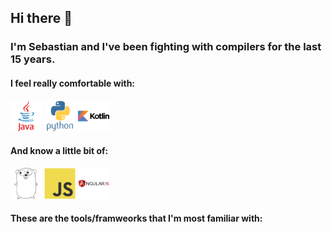 ## Hi there 👋

### I'm Sebastian and I've been fighting with compilers for the last 15 years.

#### I feel really comfortable with:

<a target="_blank"><img src="https://github.com/devicons/devicon/blob/master/icons/java/java-original-wordmark.svg" alt="Java" width="50" height="50"/></a>
<a target="_blank"><img src="https://github.com/devicons/devicon/blob/master/icons/python/python-original-wordmark.svg" alt="Python" width="50" height="50"/></a>
<a target="_blank"><img src="https://github.com/devicons/devicon/blob/master/icons/kotlin/kotlin-original-wordmark.svg" alt="Kotlin" width="50" height="50"/></a>


#### And know a little bit of:

<a target="_blank"><img src="https://github.com/devicons/devicon/blob/master/icons/go/go-line.svg" alt="Java" width="50" height="50"/></a>
<a target="_blank"><img src="https://github.com/devicons/devicon/blob/master/icons/javascript/javascript-original.svg" alt="Java" width="50" height="50"/></a>
<a target="_blank"><img src="https://github.com/devicons/devicon/blob/master/icons/angularjs/angularjs-original-wordmark.svg" alt="Java" width="50" height="50"/></a>

#### These are the tools/framweorks that I'm most familiar with:


<!--
**sebasm/sebasm** is a ✨ _special_ ✨ repository because its `README.md` (this file) appears on your GitHub profile.

Here are some ideas to get you started:

- 🔭 I’m currently working on ...
- 🌱 I’m currently learning ...
- 👯 I’m looking to collaborate on ...
- 🤔 I’m looking for help with ...
- 💬 Ask me about ...
- 📫 How to reach me: ...
- 😄 Pronouns: ...
- ⚡ Fun fact: ...
-->
